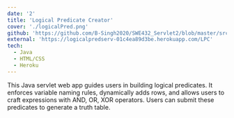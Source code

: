 ```yaml
---
date: '2'
title: 'Logical Predicate Creator'
cover: './logicalPred.png'
github: 'https://github.com/B-Singh2020/SWE432_Servlet2/blob/master/src/main/java/servlet/LogicalPredicateCalculator.java'
external: 'https://logicalpredserv-01c4ea89d3be.herokuapp.com/LPC'
tech:
  - Java
  - HTML/CSS
  - Heroku
---
```


This Java servlet web app guides users in building logical predicates. It enforces variable naming rules, dynamically adds rows, and allows users to craft expressions with AND, OR, XOR operators. Users can submit these predicates to generate a truth table.
